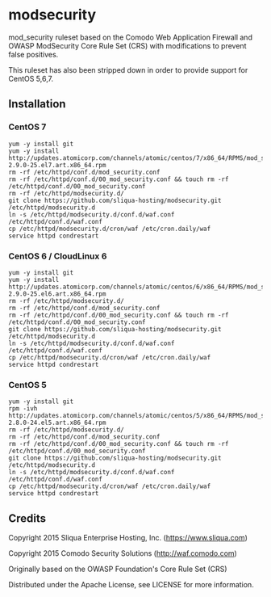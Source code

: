 # modsecurity

mod_security ruleset based on the Comodo Web Application Firewall and OWASP ModSecurity Core Rule Set (CRS) with modifications to prevent false positives.

This ruleset has also been stripped down in order to provide support for CentOS 5,6,7.

## Installation

### CentOS 7
```
yum -y install git
yum -y install http://updates.atomicorp.com/channels/atomic/centos/7/x86_64/RPMS/mod_security-2.9.0-25.el7.art.x86_64.rpm
rm -rf /etc/httpd/conf.d/mod_security.conf
rm -rf /etc/httpd/conf.d/00_mod_security.conf && touch rm -rf /etc/httpd/conf.d/00_mod_security.conf
rm -rf /etc/httpd/modsecurity.d/
git clone https://github.com/sliqua-hosting/modsecurity.git /etc/httpd/modsecurity.d
ln -s /etc/httpd/modsecurity.d/conf.d/waf.conf /etc/httpd/conf.d/waf.conf
cp /etc/httpd/modsecurity.d/cron/waf /etc/cron.daily/waf
service httpd condrestart
```

### CentOS 6 / CloudLinux 6
```
yum -y install git
yum -y install http://updates.atomicorp.com/channels/atomic/centos/6/x86_64/RPMS/mod_security-2.9.0-25.el6.art.x86_64.rpm
rm -rf /etc/httpd/modsecurity.d/
rm -rf /etc/httpd/conf.d/mod_security.conf
rm -rf /etc/httpd/conf.d/00_mod_security.conf && touch rm -rf /etc/httpd/conf.d/00_mod_security.conf
git clone https://github.com/sliqua-hosting/modsecurity.git /etc/httpd/modsecurity.d
ln -s /etc/httpd/modsecurity.d/conf.d/waf.conf /etc/httpd/conf.d/waf.conf
cp /etc/httpd/modsecurity.d/cron/waf /etc/cron.daily/waf 
service httpd condrestart
```

### CentOS 5
```
yum -y install git
rpm -ivh http://updates.atomicorp.com/channels/atomic/centos/5/x86_64/RPMS/mod_security-2.8.0-24.el5.art.x86_64.rpm
rm -rf /etc/httpd/modsecurity.d/
rm -rf /etc/httpd/conf.d/mod_security.conf
rm -rf /etc/httpd/conf.d/00_mod_security.conf && touch rm -rf /etc/httpd/conf.d/00_mod_security.conf
git clone https://github.com/sliqua-hosting/modsecurity.git /etc/httpd/modsecurity.d
ln -s /etc/httpd/modsecurity.d/conf.d/waf.conf /etc/httpd/conf.d/waf.conf
cp /etc/httpd/modsecurity.d/cron/waf /etc/cron.daily/waf 
service httpd condrestart
```

## Credits

Copyright 2015 Sliqua Enterprise Hosting, Inc. (https://www.sliqua.com)

Copyright 2015 Comodo Security Solutions (http://waf.comodo.com)

Originally based on the OWASP Foundation's Core Rule Set (CRS)

Distributed under the Apache License, see LICENSE for more information.
